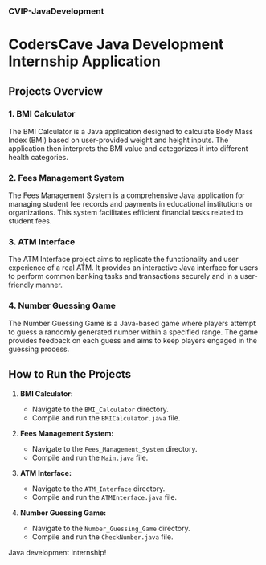 ### CVIP-JavaDevelopment
# CodersCave Java Development Internship Application

## Projects Overview

### 1. BMI Calculator

The BMI Calculator is a Java application designed to calculate Body Mass Index (BMI) based on user-provided weight and height inputs. The application then interprets the BMI value and categorizes it into different health categories.

### 2. Fees Management System

The Fees Management System is a comprehensive Java application for managing student fee records and payments in educational institutions or organizations. This system facilitates efficient financial tasks related to student fees.

### 3. ATM Interface

The ATM Interface project aims to replicate the functionality and user experience of a real ATM. It provides an interactive Java interface for users to perform common banking tasks and transactions securely and in a user-friendly manner.

### 4. Number Guessing Game

The Number Guessing Game is a Java-based game where players attempt to guess a randomly generated number within a specified range. The game provides feedback on each guess and aims to keep players engaged in the guessing process.

## How to Run the Projects

1. **BMI Calculator:**
   - Navigate to the `BMI_Calculator` directory.
   - Compile and run the `BMICalculator.java` file.

2. **Fees Management System:**
   - Navigate to the `Fees_Management_System` directory.
   - Compile and run the `Main.java` file.

3. **ATM Interface:**
   - Navigate to the `ATM_Interface` directory.
   - Compile and run the `ATMInterface.java` file.

4. **Number Guessing Game:**
   - Navigate to the `Number_Guessing_Game` directory.
   - Compile and run the `CheckNumber.java` file.


Java development internship!

